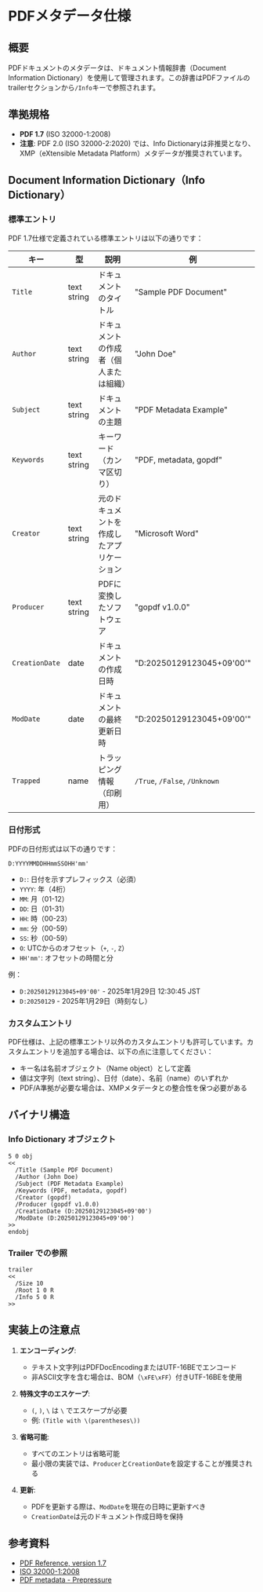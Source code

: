 # PDFメタデータ仕様

## 概要

PDFドキュメントのメタデータは、ドキュメント情報辞書（Document Information Dictionary）を使用して管理されます。この辞書はPDFファイルのtrailerセクションから`/Info`キーで参照されます。

## 準拠規格

- **PDF 1.7** (ISO 32000-1:2008)
- **注意**: PDF 2.0 (ISO 32000-2:2020) では、Info Dictionaryは非推奨となり、XMP（eXtensible Metadata Platform）メタデータが推奨されています。

## Document Information Dictionary（Info Dictionary）

### 標準エントリ

PDF 1.7仕様で定義されている標準エントリは以下の通りです：

| キー | 型 | 説明 | 例 |
|------|-----|------|-----|
| `Title` | text string | ドキュメントのタイトル | "Sample PDF Document" |
| `Author` | text string | ドキュメントの作成者（個人または組織） | "John Doe" |
| `Subject` | text string | ドキュメントの主題 | "PDF Metadata Example" |
| `Keywords` | text string | キーワード（カンマ区切り） | "PDF, metadata, gopdf" |
| `Creator` | text string | 元のドキュメントを作成したアプリケーション | "Microsoft Word" |
| `Producer` | text string | PDFに変換したソフトウェア | "gopdf v1.0.0" |
| `CreationDate` | date | ドキュメントの作成日時 | "D:20250129123045+09'00'" |
| `ModDate` | date | ドキュメントの最終更新日時 | "D:20250129123045+09'00'" |
| `Trapped` | name | トラッピング情報（印刷用） | `/True`, `/False`, `/Unknown` |

### 日付形式

PDFの日付形式は以下の通りです：

```
D:YYYYMMDDHHmmSSOHH'mm'
```

- `D:`: 日付を示すプレフィックス（必須）
- `YYYY`: 年（4桁）
- `MM`: 月（01-12）
- `DD`: 日（01-31）
- `HH`: 時（00-23）
- `mm`: 分（00-59）
- `SS`: 秒（00-59）
- `O`: UTCからのオフセット（`+`, `-`, `Z`）
- `HH'mm'`: オフセットの時間と分

例：
- `D:20250129123045+09'00'` - 2025年1月29日 12:30:45 JST
- `D:20250129` - 2025年1月29日（時刻なし）

### カスタムエントリ

PDF仕様は、上記の標準エントリ以外のカスタムエントリも許可しています。カスタムエントリを追加する場合は、以下の点に注意してください：

- キー名は名前オブジェクト（Name object）として定義
- 値は文字列（text string）、日付（date）、名前（name）のいずれか
- PDF/A準拠が必要な場合は、XMPメタデータとの整合性を保つ必要がある

## バイナリ構造

### Info Dictionary オブジェクト

```
5 0 obj
<<
  /Title (Sample PDF Document)
  /Author (John Doe)
  /Subject (PDF Metadata Example)
  /Keywords (PDF, metadata, gopdf)
  /Creator (gopdf)
  /Producer (gopdf v1.0.0)
  /CreationDate (D:20250129123045+09'00')
  /ModDate (D:20250129123045+09'00')
>>
endobj
```

### Trailer での参照

```
trailer
<<
  /Size 10
  /Root 1 0 R
  /Info 5 0 R
>>
```

## 実装上の注意点

1. **エンコーディング**:
   - テキスト文字列はPDFDocEncodingまたはUTF-16BEでエンコード
   - 非ASCII文字を含む場合は、BOM（`\xFE\xFF`）付きUTF-16BEを使用

2. **特殊文字のエスケープ**:
   - `(`, `)`, `\` は `\` でエスケープが必要
   - 例: `(Title with \(parentheses\))`

3. **省略可能**:
   - すべてのエントリは省略可能
   - 最小限の実装では、`Producer`と`CreationDate`を設定することが推奨される

4. **更新**:
   - PDFを更新する際は、`ModDate`を現在の日時に更新すべき
   - `CreationDate`は元のドキュメント作成日時を保持

## 参考資料

- [PDF Reference, version 1.7](https://www.adobe.com/devnet/pdf/pdf_reference.html)
- [ISO 32000-1:2008](https://www.iso.org/standard/51502.html)
- [PDF metadata - Prepressure](https://www.prepressure.com/pdf/basics/metadata)

